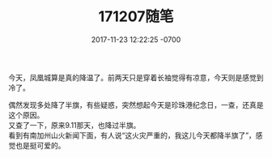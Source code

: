 ﻿---
layout: post
title:  "171207随笔"
date:   2017-11-23 12:22:25 -0700
categories: diary
---
今天，凤凰城算是真的降温了。前两天只是穿着长袖觉得有凉意，今天则是感觉到冷了。  

偶然发现多处降了半旗，有些疑惑，突然想起今天是珍珠港纪念日，一查，还真是这个原因。  
又查了一下，原来9.11那天，也降过半旗。  
看到有南加州山火新闻下面，有人说“这火灾严重的，我这儿今天都降半旗了”，感觉也是挺可爱的。
